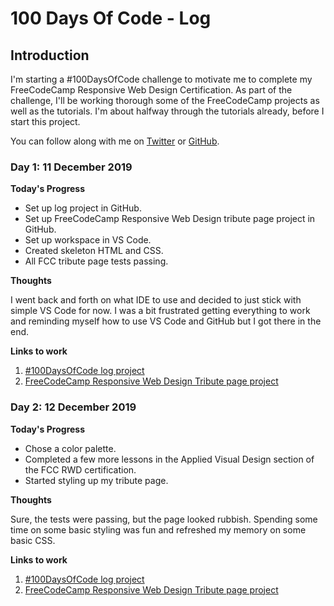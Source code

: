 # 100 Days Of Code - Log

## Introduction

I'm starting a #100DaysOfCode challenge to motivate me to complete my FreeCodeCamp Responsive Web Design Certification. As part of the challenge, I'll be working thorough some of the FreeCodeCamp projects as well as the tutorials. I'm about halfway through the tutorials already, before I start this project.

You can follow along with me on [Twitter](https://twitter.com/Ilaeria) or [GitHub](https://github.com/Ilaeria).

### Day 1: 11 December 2019

**Today's Progress**

* Set up log project in GitHub.
* Set up FreeCodeCamp Responsive Web Design tribute page project in GitHub. 
* Set up workspace in VS Code.
* Created skeleton HTML and CSS.
* All FCC tribute page tests passing.

**Thoughts**

I went back and forth on what IDE to use and decided to just stick with simple VS Code for now. I was a bit frustrated getting everything to work and reminding myself how to use VS Code and GitHub but I got there in the end.

**Links to work**

1. [#100DaysOfCode log project](https://github.com/Ilaeria/100-days-of-code)
2. [FreeCodeCamp Responsive Web Design Tribute page project](https://github.com/Ilaeria/FCC_RWDProject_Tribute)

### Day 2: 12 December 2019

**Today's Progress**

* Chose a color palette.
* Completed a few more lessons in the Applied Visual Design section of the FCC RWD certification.
* Started styling up my tribute page.

**Thoughts**

Sure, the tests were passing, but the page looked rubbish. Spending some time on some basic styling was fun and refreshed my memory on some basic CSS.

**Links to work**

1. [#100DaysOfCode log project](https://github.com/Ilaeria/100-days-of-code)
2. [FreeCodeCamp Responsive Web Design Tribute page project](https://github.com/Ilaeria/FCC_RWDProject_Tribute)